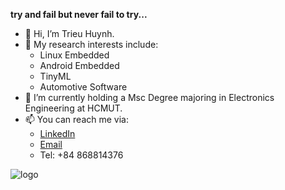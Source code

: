**try and fail but never fail to try...**
- 👋 Hi, I’m Trieu Huynh.
- 🔭 My research interests include:
  + Linux Embedded
  + Android Embedded
  + TinyML
  + Automotive Software
- 🌱 I’m currently holding a Msc Degree majoring in Electronics Engineering at HCMUT.
- 📫 You can reach me via:
  + [LinkedIn](https://www.linkedin.com/in/trieu-huynh-133108188)
  + [Email](mailto:vikingtc4@gmail.com)
  + Tel: +84 868814376
<!---
trieu1162000/trieu1162000 is a ✨ special ✨ repository because its `README.md` (this file) appears on your GitHub profile.
You can click the Preview link to take a look at your changes.
--->
![logo](https://github.com/user-attachments/assets/2272734b-4c18-4d32-8be3-5bc060e62443)
